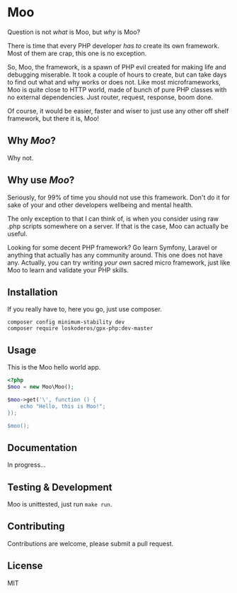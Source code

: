 # Moo

Question is not _what_ is Moo, but _why_ is Moo?

There is time that every PHP developer _has to_ create its own framework. Most of them are crap, this one is no exception. 

So, Moo, the framework, is a spawn of PHP evil created for making life and debugging miserable. It took a couple of hours to create, but can take days to find out what and why works or does not. Like most microframeworks, Moo is quite close to HTTP world, made of bunch of pure PHP classes with no external dependencies. Just router, request, response, boom done.

Of course, it would be easier, faster and wiser to just use any other off shelf framework, but there it is, Moo!

## Why _Moo_?
Why not.

## Why use _Moo_?
Seriously, for 99% of time you should not use this framework. Don't do it for sake of your and other developers wellbeing and mental health. 

The only exception to that I can think of, is when you consider using raw .php scripts somewhere on a server. If that is the case, Moo can actually be useful.

Looking for some decent PHP framework? Go learn Symfony, Laravel or anything that actually has any community around. This one does not have any. Actually, you can try writing _your own_ sacred micro framework, just like Moo to learn and validate your PHP skills.

## Installation
If you really have to, here you go, just use composer.
~~~
composer config minimum-stability dev
composer require loskoderos/gpx-php:dev-master
~~~

## Usage
This is the Moo hello world app.
~~~php
<?php
$moo = new Moo\Moo();

$moo->get('\', function () {
    echo "Hello, this is Moo!";
});

$moo();
~~~

## Documentation
In progress...

## Testing & Development
Moo is unittested, just run `make run`.

## Contributing
Contributions are welcome, please submit a pull request.

## License
MIT
